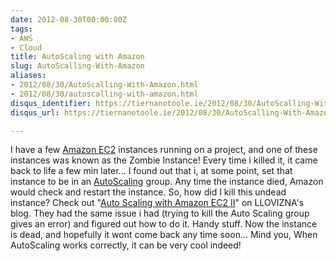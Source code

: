 ```yaml
---
date: 2012-08-30T00:00:00Z
tags:
- AWS
- Cloud
title: AutoScaling with Amazon
slug: AutoScalling-With-Amazon
aliases:
- 2012/08/30/AutoScalling-With-Amazon.html
- 2012/08/30/autoscalling-with-amazon.html
disqus_identifier: https://tiernanotoole.ie/2012/08/30/AutoScalling-With-Amazon.html
disqus_url: https://tiernanotoole.ie/2012/08/30/AutoScalling-With-Amazon.html

---
```

 
 
 

I have a few [Amazon EC2][1] instances running on a project, and one of these instances was known as the Zombie Instance! Every time i killed it, it came back to life a few min later... I found out that i, at some point, set that instance to be in an [AutoScaling][2] group. Any time the instance died, Amazon would check and restart the instance. So, how did I kill this undead instance? Check out "[Auto Scaling with Amazon EC2 II][3]" on LLOVIZNA's blog. They had the same issue i had (trying to kill the Auto Scaling group gives an error) and figured out how to do it. Handy stuff. Now the instance is dead, and hopefully it wont come back any time soon... Mind you, When AutoScaling works correctly, it can be very cool indeed!


[1]: http://aws.amazon.com/ec2/
[2]: http://aws.amazon.com/autoscaling/
[3]: http://kkpradeeban.blogspot.ie/2011/02/auto-scaling-with-amazon-ec2-ii.html
